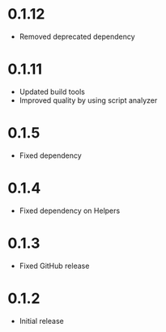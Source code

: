 # 0.1.12

- Removed deprecated dependency

# 0.1.11

- Updated build tools
- Improved quality by using script analyzer

# 0.1.5

- Fixed dependency

# 0.1.4

- Fixed dependency on Helpers

# 0.1.3

- Fixed GitHub release

# 0.1.2

- Initial release
